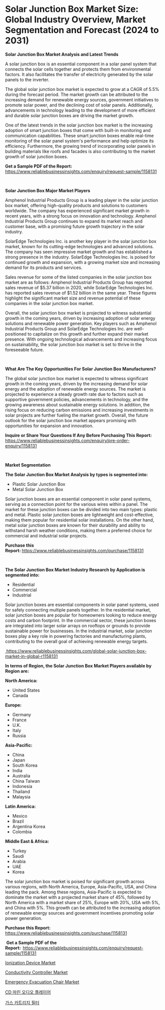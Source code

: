 <p><h1>Solar Junction Box Market Size: Global Industry Overview, Market Segmentation and Forecast (2024 to 2031)</h1></p><p><strong>Solar Junction Box Market Analysis and Latest Trends</strong></p>
<p><p>A solar junction box is an essential component in a solar panel system that connects the solar cells together and protects them from environmental factors. It also facilitates the transfer of electricity generated by the solar panels to the inverter.</p><p>The global solar junction box market is expected to grow at a CAGR of 5.5% during the forecast period. The market growth can be attributed to the increasing demand for renewable energy sources, government initiatives to promote solar power, and the declining cost of solar panels. Additionally, advancements in technology leading to the development of more efficient and durable solar junction boxes are driving the market growth.</p><p>One of the latest trends in the solar junction box market is the increasing adoption of smart junction boxes that come with built-in monitoring and communication capabilities. These smart junction boxes enable real-time monitoring of the solar panel system's performance and help optimize its efficiency. Furthermore, the growing trend of incorporating solar panels in building materials like roofs and facades is also contributing to the market growth of solar junction boxes.</p></p>
<p><strong>Get a Sample PDF of the Report:&nbsp;</strong> <a href="https://www.reliablebusinessinsights.com/enquiry/request-sample/1158131">https://www.reliablebusinessinsights.com/enquiry/request-sample/1158131</a></p>
<p>&nbsp;</p>
<p><strong>Solar Junction Box Major Market Players</strong></p>
<p><p>Amphenol Industrial Products Group is a leading player in the solar junction box market, offering high-quality products and solutions to customers worldwide. The company has experienced significant market growth in recent years, with a strong focus on innovation and technology. Amphenol Industrial Products Group continues to expand its market reach and customer base, with a promising future growth trajectory in the solar industry.</p><p>SolarEdge Technologies Inc. is another key player in the solar junction box market, known for its cutting-edge technologies and advanced solutions. The company has seen impressive market growth and has established a strong presence in the industry. SolarEdge Technologies Inc. is poised for continued growth and expansion, with a growing market size and increasing demand for its products and services.</p><p>Sales revenue for some of the listed companies in the solar junction box market are as follows: Amphenol Industrial Products Group has reported sales revenue of $5.37 billion in 2020, while SolarEdge Technologies Inc. has reported sales revenue of $1.52 billion in the same year. These figures highlight the significant market size and revenue potential of these companies in the solar junction box market.</p><p>Overall, the solar junction box market is projected to witness substantial growth in the coming years, driven by increasing adoption of solar energy solutions and renewable power generation. Key players such as Amphenol Industrial Products Group and SolarEdge Technologies Inc. are well-positioned to capitalize on this growth and further expand their market presence. With ongoing technological advancements and increasing focus on sustainability, the solar junction box market is set to thrive in the foreseeable future.</p></p>
<p>&nbsp;</p>
<p><strong>What Are The Key Opportunities For Solar Junction Box Manufacturers?</strong></p>
<p><p>The global solar junction box market is expected to witness significant growth in the coming years, driven by the increasing demand for solar energy and the adoption of renewable energy sources. The market is projected to experience a steady growth rate due to factors such as supportive government policies, advancements in technology, and the growing awareness about sustainable energy solutions. In addition, the rising focus on reducing carbon emissions and increasing investments in solar projects are further fueling the market growth. Overall, the future outlook for the solar junction box market appears promising with opportunities for expansion and innovation.</p></p>
<p><strong>Inquire or Share Your Questions If Any Before Purchasing This Report:</strong> <a href="https://www.reliablebusinessinsights.com/enquiry/pre-order-enquiry/1158131">https://www.reliablebusinessinsights.com/enquiry/pre-order-enquiry/1158131</a></p>
<p>&nbsp;</p>
<p><strong>Market Segmentation</strong></p>
<p><strong>The Solar Junction Box Market Analysis by types is segmented into:</strong></p>
<p><ul><li>Plastic Solar Junction Box</li><li>Metal Solar Junction Box</li></ul></p>
<p><p>Solar junction boxes are an essential component in solar panel systems, serving as a connection point for the various wires within a panel. The market for these junction boxes can be divided into two main types: plastic and metal. Plastic solar junction boxes are lightweight and cost-effective, making them popular for residential solar installations. On the other hand, metal solar junction boxes are known for their durability and ability to withstand harsh weather conditions, making them a preferred choice for commercial and industrial solar projects.</p></p>
<p><strong>Purchase this Report:&nbsp;</strong><a href="https://www.reliablebusinessinsights.com/purchase/1158131">https://www.reliablebusinessinsights.com/purchase/1158131</a></p>
<p>&nbsp;</p>
<p><strong>The Solar Junction Box Market Industry Research by Application is segmented into:</strong></p>
<p><ul><li>Residential</li><li>Commercial</li><li>Industrial</li></ul></p>
<p><p>Solar junction boxes are essential components in solar panel systems, used for safely connecting multiple panels together. In the residential market, solar junction boxes are popular for homeowners looking to reduce energy costs and carbon footprint. In the commercial sector, these junction boxes are integrated into larger solar arrays on rooftops or grounds to provide sustainable power for businesses. In the industrial market, solar junction boxes play a key role in powering factories and manufacturing plants, contributing to the overall goal of achieving renewable energy targets.</p></p>
<p><a href="https://www.reliablebusinessinsights.com/global-solar-junction-box-market-in-global-r1158131">&nbsp;https://www.reliablebusinessinsights.com/global-solar-junction-box-market-in-global-r1158131</a></p>
<p><strong>In terms of Region, the Solar Junction Box Market Players available by Region are:</strong></p>
<p>
    <p> <strong> North America: </strong>
        <ul>
            <li>United States</li>
            <li>Canada</li>
        </ul>
        </p> 
    <p> <strong> Europe: </strong>
        <ul>
            <li>Germany</li>
            <li>France</li>
            <li>U.K.</li>
            <li>Italy</li>
            <li>Russia</li>
        </ul>
        </p> 
    <p> <strong> Asia-Pacific: </strong>
        <ul>
            <li>China</li>
            <li>Japan</li>
            <li>South Korea</li>
            <li>India</li>
            <li>Australia</li>
            <li>China Taiwan</li>
            <li>Indonesia</li>
            <li>Thailand</li>
            <li>Malaysia</li>
        </ul>
        </p> 
    <p> <strong> Latin America: </strong>
        <ul>
            <li>Mexico</li>
            <li>Brazil</li>
            <li>Argentina Korea</li>
            <li>Colombia</li>
        </ul>
        </p> 
    <p> <strong> Middle East & Africa: </strong>
        <ul>
            <li>Turkey</li>
            <li>Saudi</li>
            <li>Arabia</li>
            <li>UAE</li>
            <li>Korea</li>
        </ul>
    </p>
    </p>
<p><p>The solar junction box market is poised for significant growth across various regions, with North America, Europe, Asia-Pacific, USA, and China leading the pack. Among these regions, Asia-Pacific is expected to dominate the market with a projected market share of 45%, followed by North America with a market share of 25%, Europe with 20%, USA with 5%, and China with 5%. This growth can be attributed to the increasing adoption of renewable energy sources and government incentives promoting solar power generation.</p></p>
<p><strong>Purchase this Report: </strong><a href="https://www.reliablebusinessinsights.com/purchase/1158131">https://www.reliablebusinessinsights.com/purchase/1158131</a></p>
<p>&nbsp;<strong>Get a Sample PDF of the Report:&nbsp;&nbsp;</strong><a href="https://www.reliablebusinessinsights.com/enquiry/request-sample/1158131">https://www.reliablebusinessinsights.com/enquiry/request-sample/1158131</a></p>
<p><strong></strong></p>
<p><p><a href="https://github.com/flwellarose/Market-Research-Report-List-1/blob/main/ionization-device-market.md">Ionization Device Market</a></p><p><a href="https://github.com/AndreanneHane2023/Market-Research-Report-List-1/blob/main/conductivity-controller-market.md">Conductivity Controller Market</a></p><p><a href="https://issuu.com/reportprime-2/docs/emergency-evacuation-chair-market-size-2030.pptx">Emergency Evacuation Chair Market</a></p><p><a href="https://github.com/shade463/Market-Research-Report-List-1/blob/main/8273996158885.md">CD 마린 오디오 플레이어</a></p><p><a href="https://github.com/FelipeGrrady654556/Market-Research-Report-List-2/blob/main/8653431158884.md">가스 카트리지 필터</a></p></p>